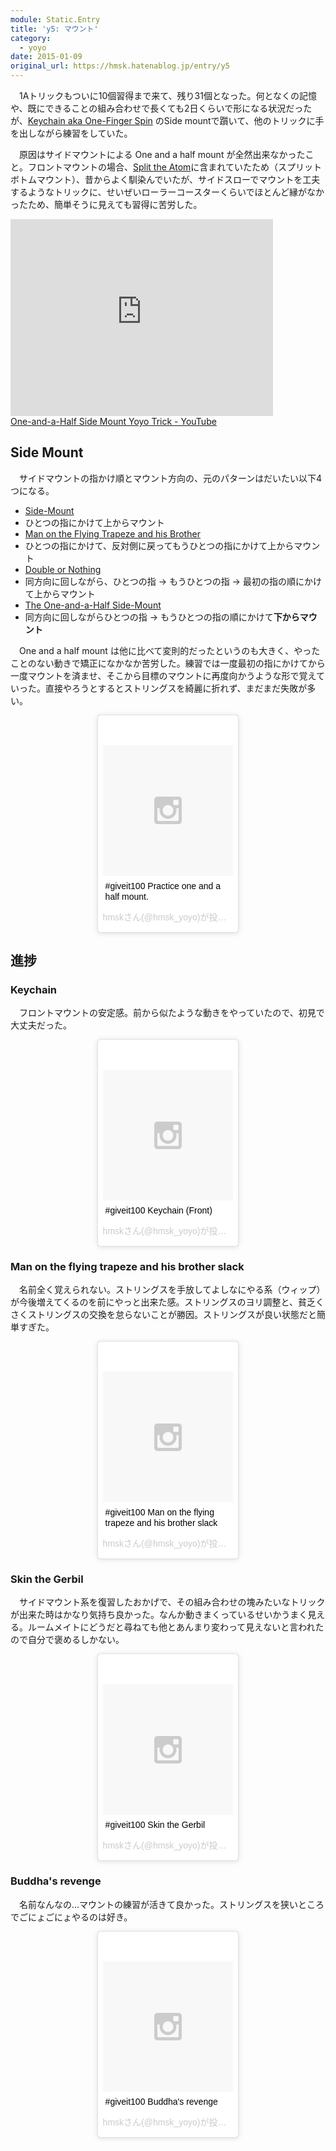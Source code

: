 ```yaml
---
module: Static.Entry
title: 'y5: マウント'
category:
  - yoyo
date: 2015-01-09
original_url: https://hmsk.hatenablog.jp/entry/y5
---
```


　1Aトリックもついに10個習得まで来て、残り31個となった。何となくの記憶や、既にできることの組み合わせで長くても2日くらいで形になる状況だったが、[Keychain aka One-Finger Spin](http://yoyotricks.com/yoyo-tricks/keychain-aka-one-finger-spin/752/) のSide mountで躓いて、他のトリックに手を出しながら練習をしていた。

　原因はサイドマウントによる One and a half mount が全然出来なかったこと。フロントマウントの場合、[Split the Atom](http://yoyotricks.com/yoyo-tricks/split-the-atom/606/)に含まれていたため（スプリットボトムマウント）、昔からよく馴染んでいたが、サイドスローでマウントを工夫するようなトリックに、せいぜいローラーコースターくらいでほとんど縁がなかったため、簡単そうに見えても習得に苦労した。

<iframe width="420" height="315" frameborder="0" allowfullscreen="" src="https://youtube.googleapis.com/v/DVEuMOiZAk8&amp;source=uds"></iframe><br><a href="http://www.youtube.com/watch?v=DVEuMOiZAk8">One-and-a-Half Side Mount Yoyo Trick - YouTube</a>

<!-- more -->

## Side Mount

　サイドマウントの指かけ順とマウント方向の、元のパターンはだいたい以下4つになる。

- [Side-Mount](http://yoyotricks.com/yoyo-tricks/side-mount-corrections/211/)
 - ひとつの指にかけて上からマウント
- [Man on the Flying Trapeze and his Brother](http://yoyotricks.com/yoyo-tricks/man-on-the-flying-trapeze-and-his-brother/616/)
 - ひとつの指にかけて、反対側に戻ってもうひとつの指にかけて上からマウント
- [Double or Nothing](http://yoyotricks.com/yoyo-tricks/double-or-nothing/208/)
 - 同方向に回しながら、ひとつの指 -> もうひとつの指 -> 最初の指の順にかけて上からマウント
- [The One-and-a-Half Side-Mount](http://yoyotricks.com/yoyo-tricks/one-and-a-half-side-mount/177/)
 - 同方向に回しながらひとつの指 -> もうひとつの指の順にかけて<strong>下からマウント</strong>

　One and a half mount は他に比べて変則的だったというのも大きく、やったことのない動きで矯正になかなか苦労した。練習では一度最初の指にかけてから一度マウントを済ませ、そこから目標のマウントに再度向かうような形で覚えていった。直接やろうとするとストリングスを綺麗に折れず、まだまだ失敗が多い。

<div style='width: 45%; margin: 0 auto;'>
<blockquote class="instagram-media" data-instgrm-captioned data-instgrm-version="4" style=" background:#FFF; border:0; border-radius:3px; box-shadow:0 0 1px 0 rgba(0,0,0,0.5),0 1px 10px 0 rgba(0,0,0,0.15); margin: 1px; max-width:658px; padding:0; width:99.375%; width:-webkit-calc(100% - 2px); width:calc(100% - 2px);"><div style="padding:8px;"> <div style=" background:#F8F8F8; line-height:0; margin-top:40px; padding:50% 0; text-align:center; width:100%;"> <div style=" background:url(data:image/png;base64,iVBORw0KGgoAAAANSUhEUgAAACwAAAAsCAMAAAApWqozAAAAGFBMVEUiIiI9PT0eHh4gIB4hIBkcHBwcHBwcHBydr+JQAAAACHRSTlMABA4YHyQsM5jtaMwAAADfSURBVDjL7ZVBEgMhCAQBAf//42xcNbpAqakcM0ftUmFAAIBE81IqBJdS3lS6zs3bIpB9WED3YYXFPmHRfT8sgyrCP1x8uEUxLMzNWElFOYCV6mHWWwMzdPEKHlhLw7NWJqkHc4uIZphavDzA2JPzUDsBZziNae2S6owH8xPmX8G7zzgKEOPUoYHvGz1TBCxMkd3kwNVbU0gKHkx+iZILf77IofhrY1nYFnB/lQPb79drWOyJVa/DAvg9B/rLB4cC+Nqgdz/TvBbBnr6GBReqn/nRmDgaQEej7WhonozjF+Y2I/fZou/qAAAAAElFTkSuQmCC); display:block; height:44px; margin:0 auto -44px; position:relative; top:-22px; width:44px;"></div></div> <p style=" margin:8px 0 0 0; padding:0 4px;"> <a href="https://instagram.com/p/xiU1i1HRQT/" style=" color:#000; font-family:Arial,sans-serif; font-size:14px; font-style:normal; font-weight:normal; line-height:17px; text-decoration:none; word-wrap:break-word;" target="_top">#giveit100 Practice one and a half mount.</a></p> <p style=" color:#c9c8cd; font-family:Arial,sans-serif; font-size:14px; line-height:17px; margin-bottom:0; margin-top:8px; overflow:hidden; padding:8px 0 7px; text-align:center; text-overflow:ellipsis; white-space:nowrap;">hmskさん(@hmsk_yoyo)が投稿した動画 - <time style=" font-family:Arial,sans-serif; font-size:14px; line-height:17px;" datetime="2015-01-07T02:41:35+00:00"> 1月 6, 2015 at 6:41午後 PST</time></p></div></blockquote>
<script async defer src="//platform.instagram.com/en_US/embeds.js"></script>
</div>

## 進捗

### Keychain

　フロントマウントの安定感。前から似たような動きをやっていたので、初見で大丈夫だった。

<div style='width: 45%; margin: 0 auto;'>
<blockquote class="instagram-media" data-instgrm-captioned data-instgrm-version="4" style=" background:#FFF; border:0; border-radius:3px; box-shadow:0 0 1px 0 rgba(0,0,0,0.5),0 1px 10px 0 rgba(0,0,0,0.15); margin: 1px; max-width:658px; padding:0; width:99.375%; width:-webkit-calc(100% - 2px); width:calc(100% - 2px);"><div style="padding:8px;"> <div style=" background:#F8F8F8; line-height:0; margin-top:40px; padding:50% 0; text-align:center; width:100%;"> <div style=" background:url(data:image/png;base64,iVBORw0KGgoAAAANSUhEUgAAACwAAAAsCAMAAAApWqozAAAAGFBMVEUiIiI9PT0eHh4gIB4hIBkcHBwcHBwcHBydr+JQAAAACHRSTlMABA4YHyQsM5jtaMwAAADfSURBVDjL7ZVBEgMhCAQBAf//42xcNbpAqakcM0ftUmFAAIBE81IqBJdS3lS6zs3bIpB9WED3YYXFPmHRfT8sgyrCP1x8uEUxLMzNWElFOYCV6mHWWwMzdPEKHlhLw7NWJqkHc4uIZphavDzA2JPzUDsBZziNae2S6owH8xPmX8G7zzgKEOPUoYHvGz1TBCxMkd3kwNVbU0gKHkx+iZILf77IofhrY1nYFnB/lQPb79drWOyJVa/DAvg9B/rLB4cC+Nqgdz/TvBbBnr6GBReqn/nRmDgaQEej7WhonozjF+Y2I/fZou/qAAAAAElFTkSuQmCC); display:block; height:44px; margin:0 auto -44px; position:relative; top:-22px; width:44px;"></div></div> <p style=" margin:8px 0 0 0; padding:0 4px;"> <a href="https://instagram.com/p/xgXQbCnRXE/" style=" color:#000; font-family:Arial,sans-serif; font-size:14px; font-style:normal; font-weight:normal; line-height:17px; text-decoration:none; word-wrap:break-word;" target="_top">#giveit100 Keychain (Front)</a></p> <p style=" color:#c9c8cd; font-family:Arial,sans-serif; font-size:14px; line-height:17px; margin-bottom:0; margin-top:8px; overflow:hidden; padding:8px 0 7px; text-align:center; text-overflow:ellipsis; white-space:nowrap;">hmskさん(@hmsk_yoyo)が投稿した動画 - <time style=" font-family:Arial,sans-serif; font-size:14px; line-height:17px;" datetime="2015-01-06T08:24:15+00:00"> 1月 6, 2015 at 12:24午前 PST</time></p></div></blockquote>
<script async defer src="//platform.instagram.com/en_US/embeds.js"></script>
</div>

### Man on the flying trapeze and his brother slack

　名前全く覚えられない。ストリングスを手放してよしなにやる系（ウィップ）が今後増えてくるのを前にやっと出来た感。ストリングスのヨリ調整と、貧乏くさくストリングスの交換を怠らないことが勝因。ストリングスが良い状態だと簡単すぎた。

<div style='width: 45%; margin: 0 auto;'>
<blockquote class="instagram-media" data-instgrm-captioned data-instgrm-version="4" style=" background:#FFF; border:0; border-radius:3px; box-shadow:0 0 1px 0 rgba(0,0,0,0.5),0 1px 10px 0 rgba(0,0,0,0.15); margin: 1px; max-width:658px; padding:0; width:99.375%; width:-webkit-calc(100% - 2px); width:calc(100% - 2px);"><div style="padding:8px;"> <div style=" background:#F8F8F8; line-height:0; margin-top:40px; padding:50% 0; text-align:center; width:100%;"> <div style=" background:url(data:image/png;base64,iVBORw0KGgoAAAANSUhEUgAAACwAAAAsCAMAAAApWqozAAAAGFBMVEUiIiI9PT0eHh4gIB4hIBkcHBwcHBwcHBydr+JQAAAACHRSTlMABA4YHyQsM5jtaMwAAADfSURBVDjL7ZVBEgMhCAQBAf//42xcNbpAqakcM0ftUmFAAIBE81IqBJdS3lS6zs3bIpB9WED3YYXFPmHRfT8sgyrCP1x8uEUxLMzNWElFOYCV6mHWWwMzdPEKHlhLw7NWJqkHc4uIZphavDzA2JPzUDsBZziNae2S6owH8xPmX8G7zzgKEOPUoYHvGz1TBCxMkd3kwNVbU0gKHkx+iZILf77IofhrY1nYFnB/lQPb79drWOyJVa/DAvg9B/rLB4cC+Nqgdz/TvBbBnr6GBReqn/nRmDgaQEej7WhonozjF+Y2I/fZou/qAAAAAElFTkSuQmCC); display:block; height:44px; margin:0 auto -44px; position:relative; top:-22px; width:44px;"></div></div> <p style=" margin:8px 0 0 0; padding:0 4px;"> <a href="https://instagram.com/p/xkxs-jnRR4/" style=" color:#000; font-family:Arial,sans-serif; font-size:14px; font-style:normal; font-weight:normal; line-height:17px; text-decoration:none; word-wrap:break-word;" target="_top">#giveit100 Man on the flying trapeze and his brother slack</a></p> <p style=" color:#c9c8cd; font-family:Arial,sans-serif; font-size:14px; line-height:17px; margin-bottom:0; margin-top:8px; overflow:hidden; padding:8px 0 7px; text-align:center; text-overflow:ellipsis; white-space:nowrap;">hmskさん(@hmsk_yoyo)が投稿した動画 - <time style=" font-family:Arial,sans-serif; font-size:14px; line-height:17px;" datetime="2015-01-08T01:32:18+00:00"> 1月 7, 2015 at 5:32午後 PST</time></p></div></blockquote>
<script async defer src="//platform.instagram.com/en_US/embeds.js"></script>
</div>

### Skin the Gerbil

　サイドマウント系を復習したおかげで、その組み合わせの塊みたいなトリックが出来た時はかなり気持ち良かった。なんか動きまくっているせいかうまく見える。ルームメイトにどうだと尋ねても他とあんまり変わって見えないと言われたので自分で褒めるしかない。

<div style='width: 45%; margin: 0 auto;'>
<blockquote class="instagram-media" data-instgrm-captioned data-instgrm-version="4" style=" background:#FFF; border:0; border-radius:3px; box-shadow:0 0 1px 0 rgba(0,0,0,0.5),0 1px 10px 0 rgba(0,0,0,0.15); margin: 1px; max-width:658px; padding:0; width:99.375%; width:-webkit-calc(100% - 2px); width:calc(100% - 2px);"><div style="padding:8px;"> <div style=" background:#F8F8F8; line-height:0; margin-top:40px; padding:50% 0; text-align:center; width:100%;"> <div style=" background:url(data:image/png;base64,iVBORw0KGgoAAAANSUhEUgAAACwAAAAsCAMAAAApWqozAAAAGFBMVEUiIiI9PT0eHh4gIB4hIBkcHBwcHBwcHBydr+JQAAAACHRSTlMABA4YHyQsM5jtaMwAAADfSURBVDjL7ZVBEgMhCAQBAf//42xcNbpAqakcM0ftUmFAAIBE81IqBJdS3lS6zs3bIpB9WED3YYXFPmHRfT8sgyrCP1x8uEUxLMzNWElFOYCV6mHWWwMzdPEKHlhLw7NWJqkHc4uIZphavDzA2JPzUDsBZziNae2S6owH8xPmX8G7zzgKEOPUoYHvGz1TBCxMkd3kwNVbU0gKHkx+iZILf77IofhrY1nYFnB/lQPb79drWOyJVa/DAvg9B/rLB4cC+Nqgdz/TvBbBnr6GBReqn/nRmDgaQEej7WhonozjF+Y2I/fZou/qAAAAAElFTkSuQmCC); display:block; height:44px; margin:0 auto -44px; position:relative; top:-22px; width:44px;"></div></div> <p style=" margin:8px 0 0 0; padding:0 4px;"> <a href="https://instagram.com/p/xlk6-BnRfj/" style=" color:#000; font-family:Arial,sans-serif; font-size:14px; font-style:normal; font-weight:normal; line-height:17px; text-decoration:none; word-wrap:break-word;" target="_top">#giveit100 Skin the Gerbil</a></p> <p style=" color:#c9c8cd; font-family:Arial,sans-serif; font-size:14px; line-height:17px; margin-bottom:0; margin-top:8px; overflow:hidden; padding:8px 0 7px; text-align:center; text-overflow:ellipsis; white-space:nowrap;">hmskさん(@hmsk_yoyo)が投稿した動画 - <time style=" font-family:Arial,sans-serif; font-size:14px; line-height:17px;" datetime="2015-01-08T08:59:51+00:00"> 1月 8, 2015 at 12:59午前 PST</time></p></div></blockquote>
<script async defer src="//platform.instagram.com/en_US/embeds.js"></script>
</div>

###  Buddha's revenge

　名前なんなの...マウントの練習が活きて良かった。ストリングスを狭いところでごにょごにょやるのは好き。

<div style='width: 45%; margin: 0 auto;'>
<blockquote class="instagram-media" data-instgrm-captioned data-instgrm-version="4" style=" background:#FFF; border:0; border-radius:3px; box-shadow:0 0 1px 0 rgba(0,0,0,0.5),0 1px 10px 0 rgba(0,0,0,0.15); margin: 1px; max-width:658px; padding:0; width:99.375%; width:-webkit-calc(100% - 2px); width:calc(100% - 2px);"><div style="padding:8px;"> <div style=" background:#F8F8F8; line-height:0; margin-top:40px; padding:50% 0; text-align:center; width:100%;"> <div style=" background:url(data:image/png;base64,iVBORw0KGgoAAAANSUhEUgAAACwAAAAsCAMAAAApWqozAAAAGFBMVEUiIiI9PT0eHh4gIB4hIBkcHBwcHBwcHBydr+JQAAAACHRSTlMABA4YHyQsM5jtaMwAAADfSURBVDjL7ZVBEgMhCAQBAf//42xcNbpAqakcM0ftUmFAAIBE81IqBJdS3lS6zs3bIpB9WED3YYXFPmHRfT8sgyrCP1x8uEUxLMzNWElFOYCV6mHWWwMzdPEKHlhLw7NWJqkHc4uIZphavDzA2JPzUDsBZziNae2S6owH8xPmX8G7zzgKEOPUoYHvGz1TBCxMkd3kwNVbU0gKHkx+iZILf77IofhrY1nYFnB/lQPb79drWOyJVa/DAvg9B/rLB4cC+Nqgdz/TvBbBnr6GBReqn/nRmDgaQEej7WhonozjF+Y2I/fZou/qAAAAAElFTkSuQmCC); display:block; height:44px; margin:0 auto -44px; position:relative; top:-22px; width:44px;"></div></div> <p style=" margin:8px 0 0 0; padding:0 4px;"> <a href="https://instagram.com/p/xoF-e5HRZU/" style=" color:#000; font-family:Arial,sans-serif; font-size:14px; font-style:normal; font-weight:normal; line-height:17px; text-decoration:none; word-wrap:break-word;" target="_top">#giveit100 Buddha&#39;s revenge</a></p> <p style=" color:#c9c8cd; font-family:Arial,sans-serif; font-size:14px; line-height:17px; margin-bottom:0; margin-top:8px; overflow:hidden; padding:8px 0 7px; text-align:center; text-overflow:ellipsis; white-space:nowrap;">hmskさん(@hmsk_yoyo)が投稿した動画 - <time style=" font-family:Arial,sans-serif; font-size:14px; line-height:17px;" datetime="2015-01-09T08:27:11+00:00"> 1月 9, 2015 at 12:27午前 PST</time></p></div></blockquote>
<script async defer src="//platform.instagram.com/en_US/embeds.js"></script>
</div>
